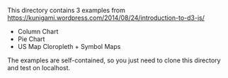 This directory contains 3 examples from https://kunigami.wordpress.com/2014/08/24/introduction-to-d3-js/

* Column Chart
* Pie Chart
* US Map Cloropleth + Symbol Maps

The examples are self-contained, so you just need to clone this directory and test on localhost.
